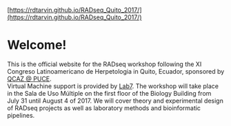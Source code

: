 [https://rdtarvin.github.io/RADseq_Quito_2017/](https://rdtarvin.github.io/RADseq_Quito_2017/)

Welcome!
==

This is the official website for the RADseq workshop following the XI Congreso Latinoamericano de Herpetologia in Quito, Ecuador, sponsored by <a href="http://zoologia.puce.edu.ec/Vertebrados/">QCAZ @ PUCE</a>.  <br>
	Virtual Machine support is provided by <a href="https://www.lab7.io/">Lab7</a>.
	The workshop will take place in the Sala de Uso Múltiple on the first floor of the Biology Building from July 31 until August 4 of 2017. We will cover theory and experimental design of RADseq projects as well as laboratory methods and bioinformatic pipelines.      <br>
